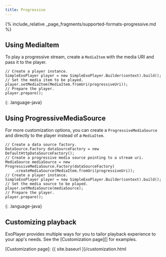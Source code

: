 ```yaml
---
title: Progressive
---
```


{% include_relative _page_fragments/supported-formats-progressive.md %}

## Using MediaItem ##

To play a progressive stream, create a `MediaItem` with the media URI and pass
it to the player.

~~~
// Create a player instance.
SimpleExoPlayer player = new SimpleExoPlayer.Builder(context).build();
// Set the media item to be played.
player.setMediaItem(MediaItem.fromUri(progressiveUri));
// Prepare the player.
player.prepare();
~~~
{: .language-java}

## Using ProgressiveMediaSource ##

For more customization options, you can create a `ProgressiveMediaSource` and
directly to the player instead of a `MediaItem`.

~~~
// Create a data source factory.
DataSource.Factory dataSourceFactory = new DefaultHttpDataSourceFactory();
// Create a progressive media source pointing to a stream uri.
MediaSource mediaSource = new ProgressiveMediaSource.Factory(dataSourceFactory)
    .createMediaSource(MediaItem.fromUri(progressiveUri));
// Create a player instance.
SimpleExoPlayer player = new SimpleExoPlayer.Builder(context).build();
// Set the media source to be played.
player.setMediaSource(mediaSource);
// Prepare the player.
player.prepare();
~~~
{: .language-java}

## Customizing playback ##

ExoPlayer provides multiple ways for you to tailor playback experience to your
app's needs. See the [Customization page][] for examples.

[Customization page]: {{ site.baseurl }}/customization.html
